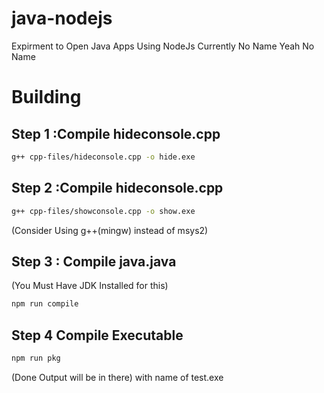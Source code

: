 # java-nodejs
Expirment to Open Java Apps Using NodeJs
Currently No Name Yeah No Name
# Building
## Step 1 :Compile hideconsole.cpp
```bash
g++ cpp-files/hideconsole.cpp -o hide.exe
```
## Step 2 :Compile hideconsole.cpp
```bash
g++ cpp-files/showconsole.cpp -o show.exe
```
(Consider Using g++(mingw) instead of msys2)

## Step 3 : Compile java.java
(You Must Have JDK Installed for this)
```bash
npm run compile
```
## Step 4 Compile Executable
```bash
npm run pkg
```
(Done Output will be in there) with name of test.exe